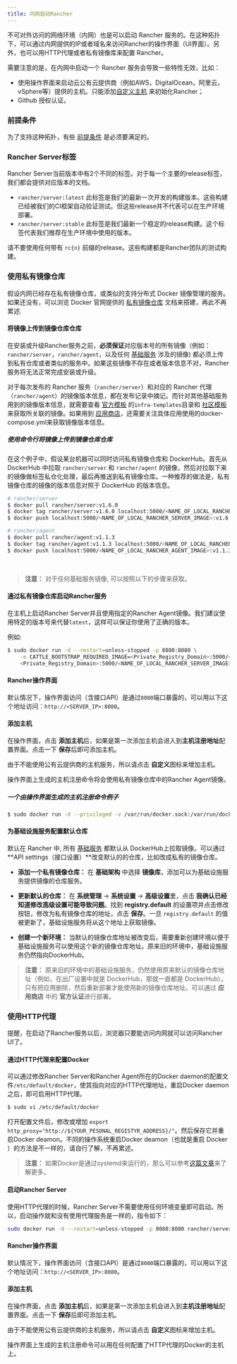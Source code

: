 ```yaml
---
title: 内网启动Rancher
---
```


不可对外访问的网络环境（内网）也是可以启动 Rancher 服务的。在这种拓扑下，可以通过内网提供的IP或者域名来访问Rancher的操作界面（UI界面）。另外，也可以用HTTP代理或者私有镜像库来配置 Rancher。

需要注意的是，在内网中启动一个 Rancher 服务会导致一些特性无效，比如：

* 使用操作界面来启动云公有云提供商（例如AWS，DigitalOcean，阿里云，vSphere等）提供的主机。只能添加[自定义主机]({{site.baseurl}}/rancher/{{page.version}}/{{page.lang}}/hosts/custom/) 来初始化Rancher；
* Github 授权认证。

### 前提条件

为了支持这种拓扑，有些 [前提条件]({{site.baseurl}}/rancher/{{page.version}}/{{page.lang}}/installing-rancher/installing-server/#安装需求) 是必须要满足的。

### Rancher Server标签

Rancher Server当前版本中有2个不同的标签。对于每一个主要的release标签，我们都会提供对应版本的文档。

* `rancher/server:latest` 此标签是我们的最新一次开发的构建版本。这些构建已经被我们的CI框架自动验证测试。但这些release并不代表可以在生产环境部署。
* `rancher/server:stable` 此标签是我们最新一个稳定的release构建。这个标签代表我们推荐在生产环境中使用的版本。

请不要使用任何带有 `rc{n}` 前缀的release。这些构建都是Rancher团队的测试构建。

### 使用私有镜像仓库

假设内网已经存在私有镜像仓库，或类似的支持分布式 Docker 镜像管理的服务。如果还没有，可以浏览 Docker 官网提供的 [私有镜像仓库](https://docs.docker.com/registry/) 文档来搭建，再此不再累述.

#### 将镜像上传到镜像仓库仓库

在安装或升级Rancher服务之前，**必须保证**对应版本号的所有镜像（例如： `rancher/server`，`rancher/agent`，以及任何 [基础服务]({{site.baseurl}}/rancher/{{page.version}}/{{page.lang}}/rancher-services/) 涉及的镜像) 都必须上传到私有仓库或者类似的服务中。如果这些镜像不存在或者版本信息不对，Rancher服务将无法正常完成安装或升级。

对于每次发布的 Rancher 服务（`rancher/server`）和对应的 Rancher 代理（`rancher/agent`）的镜像版本信息，都在发布记录中摘记。而针对其他基础服务用到的镜像版本信息，就需要查看 [官方模板](https://github.com/rancher/rancher-catalog) 的`infra-templates`目录和 [社区模板](https://github.com/rancher/community-catalog) 来获取所关联的镜像。如果用到 [应用商店]({{site.baseurl}}/rancher/{{page.version}}/{{page.lang}}/catalog/)，还需要关注具体应用使用的docker-compose.yml来获取镜像版本信息。

##### 使用命令行将镜像上传到镜像仓库仓库

在这个例子中，假设某台机器可以同时访问私有镜像仓库和 DockerHub。首先从 DockerHub 中拉取 `rancher/server` 和 `rancher/agent` 的镜像，然后对拉取下来的镜像做标签私仓化处理，最后再推送到私有镜像仓库。一种推荐的做法是，私有镜像仓库的镜像的版本信息对照于 DockerHub 的版本信息。

```bash
# rancher/server
$ docker pull rancher/server:v1.6.0
$ docker tag rancher/server:v1.6.0 localhost:5000/<NAME_OF_LOCAL_RANCHER_SERVER_IMAGE>:v1.6.0
$ docker push localhost:5000/<NAME_OF_LOCAL_RANCHER_SERVER_IMAGE>:v1.6.0

# rancher/agent
$ docker pull rancher/agent:v1.1.3
$ docker tag rancher/agent:v1.1.3 localhost:5000/<NAME_OF_LOCAL_RANCHER_AGENT_IMAGE>:v1.1.3
$ docker push localhost:5000/<NAME_OF_LOCAL_RANCHER_AGENT_IMAGE>:v1.1.3
```

<br>

> **注意：** 对于任何基础服务镜像, 可以按照以下的步骤来获取。

#### 通过私有镜像仓库启动Rancher服务

在主机上启动Rancher Server并且使用指定的Rancher Agent镜像。我们建议使用特定的版本号来代替`latest`，这样可以保证你使用了正确的版本。

例如:

```bash
$ sudo docker run -d --restart=unless-stopped -p 8080:8080 \
    -e CATTLE_BOOTSTRAP_REQUIRED_IMAGE=<Private_Registry_Domain>:5000/<NAME_OF_LOCAL_RANCHER_AGENT_IMAGE>:v1.1.3 \
    <Private_Registry_Domain>:5000/<NAME_OF_LOCAL_RANCHER_SERVER_IMAGE>:v1.6.0
```

#### Rancher操作界面

默认情况下，操作界面访问（含接口API）是通过`8080`端口暴露的，可以用以下这个地址访问：`http://<SERVER_IP>:8080`。

#### 添加主机

在操作界面，点击 **添加主机**后，如果是第一次添加主机会进入到**主机注册地址**配置界面。点击一下 **保存**后即可添加主机。

由于不能使用公有云提供商的主机服务，所以请点击 **自定义**图标来增加主机。

操作界面上生成的主机注册命令将会使用私有镜像仓库中的Rancher Agent镜像。

##### 一个由操作界面生成的主机注册命令例子

```bash
$ sudo docker run -d --privileged -v /var/run/docker.sock:/var/run/docker.sock <Private_Registry_Domain>:5000/<NAME_OF_LOCAL_RANCHER_AGENT_IMAGE>:v1.1.3 http://<SERVER_IP>:8080/v1/scripts/<security_credentials>
```

#### 为基础设施服务配置默认仓库

默认在 Rancher 中, 所有 [基础服务]({{site.baseurl}}/rancher/{{page.version}}/{{page.lang}}/rancher-services/) 都默认从 DockerHub上拉取镜像。可以通过 **API settings（接口设置）**改变默认的的仓库，比如改成私有的镜像仓库。

* **添加一个私有镜像仓库：** 在 **基础架构** 中选择 **镜像库**，添加可以为基础设施服务提供镜像的仓库服务。

* **更新默认的仓库：** 在 **系统管理** -> **系统设置** -> **高级设置**里，点击 **我确认已经知道修改高级设置可能导致问题**。找到 **registry.default** 的设置项并点击修改按钮，修改为私有镜像仓库的地址，点击 **保存**。一旦 `registry.default` 的值被更新了，基础设施服务将从这个地址上获取镜像。

* **创建一个新环境：** 当默认的镜像仓库地址被改变后，需要重新创建环境以便于基础设施服务可以使用这个新的镜像仓库地址。原来旧的环境中，基础设施服务仍然指向DockerHub。

> **注意：** 原来旧的环境中的基础设施服务，仍然使用原来默认的镜像仓库地址（例如，在出厂设置中就是 DockerHub，那就一直都是 DockerHub）。只有把应用删除，然后重新部署才能使用新的镜像仓库地址。可以通过 **应用商店** 中的 **官方认证**进行部署。

### 使用HTTP代理

提醒，在启动了Rancher服务以后，浏览器只要能访问内网就可以访问Rancher UI了。

#### 通过HTTP代理来配置Docker

可以通过修改Rancher Server和Rancher Agent所在的Docker daemon的配置文件`/etc/default/docker`，使其指向对应的HTTP代理地址，重启Docker daemon之后，即可启用HTTP代理。

```bash
$ sudo vi /etc/default/docker
```

打开配置文件后，修改或增加 `export http_proxy="http://${YOUR_PESONAL_REGISTYR_ADDRESS}/"`。然后保存它并重启Docker deamon。不同的操作系统重启Docker deamon（也就是重启 Docker ）的方法是不一样的，请自行了解，不再累述。

> **注意：** 如果Docker是通过systemd来运行的，那么可以参考[这篇文章](https://docs.docker.com/articles/systemd/#http-proxy)来了解更多。

#### 启动Rancher Server

使用HTTP代理的时候，Rancher Server不需要使用任何环境变量即可启动。所以，启动操作就和没有使用代理服务是一样的，指令如下：

```bash
sudo docker run -d --restart=unless-stopped -p 8080:8080 rancher/server
```

#### Rancher操作界面

默认情况下，操作界面访问（含接口API）是通过`8080`端口暴露的，可以用以下这个地址访问：`http://<SERVER_IP>:8080`。

#### 添加主机

在操作界面，点击 **添加主机**后，如果是第一次添加主机会进入到**主机注册地址**配置界面。点击一下 **保存**后即可添加主机。

由于不能使用公有云提供商的主机服务，所以请点击 **自定义**图标来增加主机。

操作界面上生成的主机注册命令可以用在任何配置了HTTP代理的Docker的主机上。
